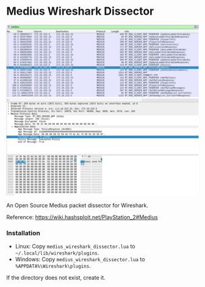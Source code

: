 # Medius Wireshark Dissector

![Medius Wireshark Dissector](screenshot.png)

An Open Source Medius packet dissector for Wireshark.

Reference: https://wiki.hashsploit.net/PlayStation_2#Medius

### Installation

- Linux: Copy `medius_wireshark_dissector.lua` to `~/.local/lib/wireshark/plugins`.
- Windows: Copy `medius_wireshark_dissector.lua` to `%APPDATA%\Wireshark\plugins`.

If the directory does not exist, create it.

